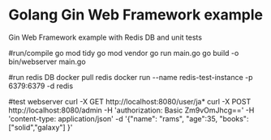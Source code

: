 # Golang Gin Web Framework example
Gin Web Framework example with Redis DB and unit tests

#run/compile
go mod tidy
go mod vendor
go run main.go
go build -o bin/webserver main.go

#run redis DB
docker pull redis
docker run --name redis-test-instance -p 6379:6379 -d redis

#test webserver
curl -X GET   http://localhost:8080/user/ja*
curl -X POST   http://localhost:8080/admin   -H 'authorization: Basic Zm9vOmJhcg=='   -H 'content-type: application/json'   -d '{"name": "rams", "age":35, "books": ["solid","galaxy"] }'
